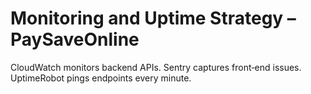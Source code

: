# Monitoring and Uptime Strategy – PaySaveOnline

CloudWatch monitors backend APIs. Sentry captures front‑end issues. UptimeRobot pings endpoints every minute.